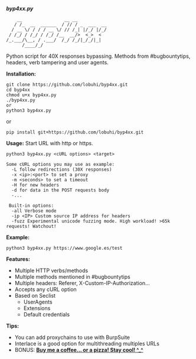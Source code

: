 ***byp4xx.py***
```
    __                __ __           
   / /_  __  ______  / // / _  ___  __
  / __ \/ / / / __ \/ // /_| |/_/ |/_/
 / /_/ / /_/ / /_/ /__  __/>  <_>  <  
/_.___/\__, / .___/  /_/ /_/|_/_/|_|  
      /____/_/                        
```
Python script for 40X responses bypassing. Methods from #bugbountytips, headers, verb tampering and user agents.

**Installation:**
```
git clone https://github.com/lobuhi/byp4xx.git
cd byp4xx
chmod u+x byp4xx.py
./byp4xx.py
or
python3 byp4xx.py
```
or
```
pip install git+https://github.com/lobuhi/byp4xx.git
```

**Usage:** Start URL with http or https.
```
python3 byp4xx.py <cURL options> <target>

Some cURL options you may use as example:
  -L follow redirections (30X responses)
  -x <ip>:<port> to set a proxy
  -m <seconds> to set a timeout
  -H for new headers
  -d for data in the POST requests body
  -...
  
 Built-in options:
  -all Verbose mode
  -ip <IP> Custom source IP address for headers
  -fuzz Experimental unicode fuzzing mode. High workload! >65k requests! Watchout!
```
**Example:**
```
python3 byp4xx.py https://www.google.es/test
```
**Features:**
- Multiple HTTP verbs/methods
- Multiple methods mentioned in #bugbountytips
- Multiple headers: Referer, X-Custom-IP-Authorization...
- Accepts any cURL option
- Based on Seclist
    -  UserAgents
    -  Extensions
    -  Default credentials

**Tips:**
- You can add proxychains to use with BurpSuite
- Interlace is a good option for multithreading multiples URLs
- BONUS: **[Buy me a coffee... or a pizza! Stay cool! ^_^](https://buymeacoffee.com/lobuhi)**
